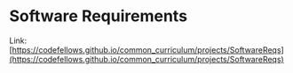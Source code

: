 # Software Requirements
Link: [https://codefellows.github.io/common_curriculum/projects/SoftwareReqs](https://codefellows.github.io/common_curriculum/projects/SoftwareReqs)




